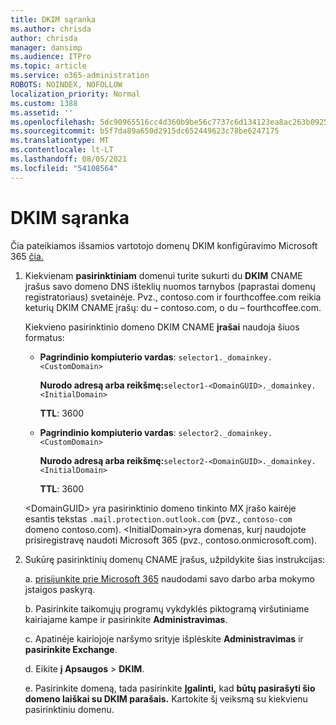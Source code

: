 ```yaml
---
title: DKIM sąranka
ms.author: chrisda
author: chrisda
manager: dansimp
ms.audience: ITPro
ms.topic: article
ms.service: o365-administration
ROBOTS: NOINDEX, NOFOLLOW
localization_priority: Normal
ms.custom: 1388
ms.assetid: ''
ms.openlocfilehash: 5dc90965516cc4d360b9be56c7737c6d134123ea8ac263b092559dd1416faff4
ms.sourcegitcommit: b5f7da89a650d2915dc652449623c78be6247175
ms.translationtype: MT
ms.contentlocale: lt-LT
ms.lasthandoff: 08/05/2021
ms.locfileid: "54108564"
---
```

# <a name="setup-dkim"></a>DKIM sąranka

Čia pateikiamos išsamios vartotojo domenų DKIM konfigūravimo Microsoft 365 [čia.](https://docs.microsoft.com/microsoft-365/security/office-365-security/use-dkim-to-validate-outbound-email#steps-you-need-to-do-to-manually-set-up-dkim)

1. Kiekvienam **pasirinktiniam** domenui turite sukurti du **DKIM** CNAME įrašus savo domeno DNS išteklių nuomos tarnybos (paprastai domenų registratoriaus) svetainėje. Pvz., contoso.com ir fourthcoffee.com reikia keturių DKIM CNAME įrašų: du – contoso.com, o du – fourthcoffee.com.

   Kiekvieno pasirinktinio domeno DKIM CNAME **įrašai** naudoja šiuos formatus:

   - **Pagrindinio kompiuterio vardas**: `selector1._domainkey.<CustomDomain>`

     **Nurodo adresą arba reikšmę:**`selector1-<DomainGUID>._domainkey.<InitialDomain>`

     **TTL**: 3600

   - **Pagrindinio kompiuterio vardas**: `selector2._domainkey.<CustomDomain>`

     **Nurodo adresą arba reikšmę:**`selector2-<DomainGUID>._domainkey.<InitialDomain>`

     **TTL**: 3600

   \<DomainGUID\> yra pasirinktinio domeno tinkinto MX įrašo kairėje esantis tekstas `.mail.protection.outlook.com` (pvz., `contoso-com` domeno contoso.com). \<InitialDomain\>yra domenas, kurį naudojote prisiregistravę naudoti Microsoft 365 (pvz., contoso.onmicrosoft.com).

2. Sukūrę pasirinktinių domenų CNAME įrašus, užpildykite šias instrukcijas:

   a. [prisijunkite prie Microsoft 365](https://support.office.microsoft.com/article/e9eb7d51-5430-4929-91ab-6157c5a050b4) naudodami savo darbo arba mokymo įstaigos paskyrą.

   b. Pasirinkite taikomųjų programų vykdyklės piktogramą viršutiniame kairiajame kampe ir pasirinkite **Administravimas**.

   c. Apatinėje kairiojoje naršymo srityje išplėskite **Administravimas** ir **pasirinkite Exchange**.

   d. Eikite **į Apsaugos**  >  **DKIM**.

   e. Pasirinkite domeną, tada pasirinkite **Įgalinti,** kad **būtų pasirašyti šio domeno laiškai su DKIM parašais.** Kartokite šį veiksmą su kiekvienu pasirinktiniu domenu.
